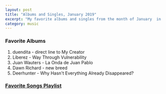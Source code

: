 ```yaml
---
layout: post
title: "Albums and Singles, January 2019"
excerpt: "My favorite albums and singles from the month of January  in the 2019th year. "
category: music
---
```


### Favorite Albums

1. duendita - direct line to My Creator
1. Liberez - Way Through Vulnerability
1. Juan Wauters - La Onda de Juan Pablo
1. Dawn Richard - new breed
1. Deerhunter - Why Hasn't Everything Already Disappeared?

### <a href="https://open.spotify.com/user/blrobin2/playlist/1xmxM9bdMv4OWp3pwmSovP" target="_blank" rel="noopener">Favorite Songs Playlist</a>
